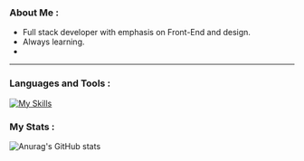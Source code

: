 

<!--
**adi-segal-21/adi-segal-21** is a ✨ _special_ ✨ repository because its `README.md` (this file) appears on your GitHub profile.

Here are some ideas to get you started:

---

##### About Me : 
- Full stack developer with emphasis on Front-End and design. 
- Always learning.

---
##### Languages and Tools :
[![My Skills](https://skillicons.dev/icons?i=js,html,css,rails,ruby,bootstrap,codepen,figma,github,git,heroku,ps,pr)](https://skillicons.dev)

### My Stats :

![Anurag's GitHub stats](https://github-readme-stats.vercel.app/api?adi-segal-21=anuraghazra&show_icons=true&theme=dracula)

-->


### About Me : 
- Full stack developer with emphasis on Front-End and design. 
- Always learning.
- 

---
### Languages and Tools :
[![My Skills](https://skillicons.dev/icons?i=js,html,css,rails,ruby,bootstrap,codepen,figma,github,git,heroku,ps,pr)](https://skillicons.dev)

### My Stats :

![Anurag's GitHub stats](https://github-readme-stats.vercel.app/api?adi-segal-21=anuraghazra&show_icons=true&theme=radical)
